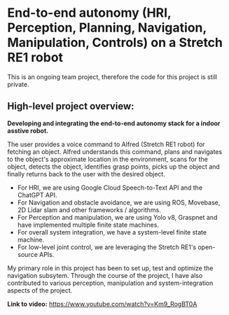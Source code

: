 # End-to-end autonomy (HRI, Perception, Planning, Navigation, Manipulation, Controls) on a Stretch RE1 robot

This is an ongoing team project, therefore the code for this project is still private. 

## High-level project overview:
**Developing and integrating the end-to-end autonomy stack for a indoor asstive robot.**

The user provides a voice command to Alfred (Stretch RE1 robot) for fetching an object. Alfred understands this command, plans and navigates to the object's approximate location in the environment, scans for the object, detects the object, identifies grasp points, picks up the object and finally returns back to the user with the desired object. 

- For HRI, we are using Google Cloud Speech-to-Text API and the ChatGPT API. 
- For Navigation and obstacle avoidance, we are using ROS, Movebase, 2D Lidar slam and other frameworks / algorithms.
- For Perception and manipulation, we are using Yolo v8, Graspnet and have implemented multiple finite state machines.
- For overall system integration, we have a system-level finite state machine.
- For low-level joint control, we are leveraging the Stretch RE1's open-source APIs.

My primary role in this project has been to set up, test and optimize the navigation subsytem. Through the course of the project, I have also contributed to various perception, manipulation and system-integration aspects of the project.

**Link to video:** https://www.youtube.com/watch?v=Km9_RogBT0A



